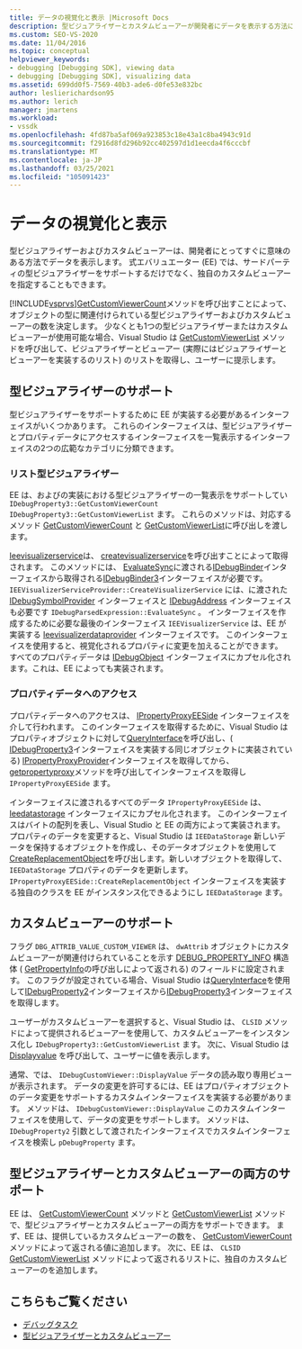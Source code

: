 ```yaml
---
title: データの視覚化と表示 |Microsoft Docs
description: 型ビジュアライザーとカスタムビューアーが開発者にデータを表示する方法について説明します。 式エバリュエーターでは、サードパーティの型ビジュアライザーがサポートされています。
ms.custom: SEO-VS-2020
ms.date: 11/04/2016
ms.topic: conceptual
helpviewer_keywords:
- debugging [Debugging SDK], viewing data
- debugging [Debugging SDK], visualizing data
ms.assetid: 699dd0f5-7569-40b3-ade6-d0fe53e832bc
author: leslierichardson95
ms.author: lerich
manager: jmartens
ms.workload:
- vssdk
ms.openlocfilehash: 4fd87ba5af069a923853c18e43a1c8ba4943c91d
ms.sourcegitcommit: f2916d8fd296b92cc402597d1d1eecda4f6cccbf
ms.translationtype: MT
ms.contentlocale: ja-JP
ms.lasthandoff: 03/25/2021
ms.locfileid: "105091423"
---
```

# <a name="visualizing-and-viewing-data"></a>データの視覚化と表示
型ビジュアライザーおよびカスタムビューアーは、開発者にとってすぐに意味のある方法でデータを表示します。 式エバリュエーター (EE) では、サードパーティの型ビジュアライザーをサポートするだけでなく、独自のカスタムビューアーを指定することもできます。

 [!INCLUDE[vsprvs](../../code-quality/includes/vsprvs_md.md)][GetCustomViewerCount](../../extensibility/debugger/reference/idebugproperty3-getcustomviewercount.md)メソッドを呼び出すことによって、オブジェクトの型に関連付けられている型ビジュアライザーおよびカスタムビューアーの数を決定します。 少なくとも1つの型ビジュアライザーまたはカスタムビューアーが使用可能な場合、Visual Studio は [GetCustomViewerList](../../extensibility/debugger/reference/idebugproperty3-getcustomviewerlist.md) メソッドを呼び出して、ビジュアライザーとビューアー (実際にはビジュアライザーとビューアーを実装するのリスト) のリストを取得し、ユーザーに提示します。

## <a name="supporting-type-visualizers"></a>型ビジュアライザーのサポート
 型ビジュアライザーをサポートするために EE が実装する必要があるインターフェイスがいくつかあります。 これらのインターフェイスは、型ビジュアライザーとプロパティデータにアクセスするインターフェイスを一覧表示するインターフェイスの2つの広範なカテゴリに分類できます。

### <a name="listing-type-visualizers"></a>リスト型ビジュアライザー
 EE は、およびの実装における型ビジュアライザーの一覧表示をサポートしてい `IDebugProperty3::GetCustomViewerCount` `IDebugProperty3::GetCustomViewerList` ます。 これらのメソッドは、対応するメソッド [GetCustomViewerCount](../../extensibility/debugger/reference/ieevisualizerservice-getcustomviewercount.md) と [GetCustomViewerList](../../extensibility/debugger/reference/ieevisualizerservice-getcustomviewerlist.md)に呼び出しを渡します。

 [Ieevisualizerservice](../../extensibility/debugger/reference/ieevisualizerservice.md)は、 [createvisualizerservice](../../extensibility/debugger/reference/ieevisualizerserviceprovider-createvisualizerservice.md)を呼び出すことによって取得されます。 このメソッドには、 [EvaluateSync](../../extensibility/debugger/reference/idebugparsedexpression-evaluatesync.md)に渡される[IDebugBinder](../../extensibility/debugger/reference/idebugbinder.md)インターフェイスから取得される[IDebugBinder3](../../extensibility/debugger/reference/idebugbinder3.md)インターフェイスが必要です。 `IEEVisualizerServiceProvider::CreateVisualizerService` には、に渡された [IDebugSymbolProvider](../../extensibility/debugger/reference/idebugsymbolprovider.md) インターフェイスと [IDebugAddress](../../extensibility/debugger/reference/idebugaddress.md) インターフェイスも必要です `IDebugParsedExpression::EvaluateSync` 。 インターフェイスを作成するために必要な最後のインターフェイス `IEEVisualizerService` は、EE が実装する [Ieevisualizerdataprovider](../../extensibility/debugger/reference/ieevisualizerdataprovider.md) インターフェイスです。 このインターフェイスを使用すると、視覚化されるプロパティに変更を加えることができます。 すべてのプロパティデータは [IDebugObject](../../extensibility/debugger/reference/idebugobject.md) インターフェイスにカプセル化されます。これは、EE によっても実装されます。

### <a name="accessing-property-data"></a>プロパティデータへのアクセス
 プロパティデータへのアクセスは、 [IPropertyProxyEESide](../../extensibility/debugger/reference/ipropertyproxyeeside.md) インターフェイスを介して行われます。 このインターフェイスを取得するために、Visual Studio はプロパティオブジェクトに対して[QueryInterface](/cpp/atl/queryinterface)を呼び出し、( [IDebugProperty3](../../extensibility/debugger/reference/idebugproperty3.md)インターフェイスを実装する同じオブジェクトに実装されている) [IPropertyProxyProvider](../../extensibility/debugger/reference/ipropertyproxyprovider.md)インターフェイスを取得してから、 [getpropertyproxy](../../extensibility/debugger/reference/ipropertyproxyprovider-getpropertyproxy.md)メソッドを呼び出してインターフェイスを取得し `IPropertyProxyEESide` ます。

 インターフェイスに渡されるすべてのデータ `IPropertyProxyEESide` は、 [Ieedatastorage](../../extensibility/debugger/reference/ieedatastorage.md) インターフェイスにカプセル化されます。 このインターフェイスはバイトの配列を表し、Visual Studio と EE の両方によって実装されます。 プロパティのデータを変更すると、Visual Studio は `IEEDataStorage` 新しいデータを保持するオブジェクトを作成し、そのデータオブジェクトを使用して[CreateReplacementObject](../../extensibility/debugger/reference/ipropertyproxyeeside-createreplacementobject.md)を呼び出します。新しいオブジェクトを取得して、 `IEEDataStorage` プロパティ[](../../extensibility/debugger/reference/ipropertyproxyeeside-inplaceupdateobject.md)のデータを更新します。 `IPropertyProxyEESide::CreateReplacementObject` インターフェイスを実装する独自のクラスを EE がインスタンス化できるようにし `IEEDataStorage` ます。

## <a name="supporting-custom-viewers"></a>カスタムビューアーのサポート
 フラグ `DBG_ATTRIB_VALUE_CUSTOM_VIEWER` は、 `dwAttrib` オブジェクトにカスタムビューアーが関連付けられていることを示す [DEBUG_PROPERTY_INFO](../../extensibility/debugger/reference/debug-property-info.md) 構造体 ( [GetPropertyInfo](../../extensibility/debugger/reference/idebugproperty2-getpropertyinfo.md)の呼び出しによって返される) のフィールドに設定されます。 このフラグが設定されている場合、Visual Studio は[QueryInterface](/cpp/atl/queryinterface)を使用して[IDebugProperty2](../../extensibility/debugger/reference/idebugproperty2.md)インターフェイスから[IDebugProperty3](../../extensibility/debugger/reference/idebugproperty3.md)インターフェイスを取得します。

 ユーザーがカスタムビューアーを選択すると、Visual Studio は、 `CLSID` メソッドによって提供されるビューアーを使用して、カスタムビューアーをインスタンス化し `IDebugProperty3::GetCustomViewerList` ます。 次に、Visual Studio は [Displayvalue](../../extensibility/debugger/reference/idebugcustomviewer-displayvalue.md) を呼び出して、ユーザーに値を表示します。

 通常、では、 `IDebugCustomViewer::DisplayValue` データの読み取り専用ビューが表示されます。 データの変更を許可するには、EE はプロパティオブジェクトのデータ変更をサポートするカスタムインターフェイスを実装する必要があります。 メソッドは、 `IDebugCustomViewer::DisplayValue` このカスタムインターフェイスを使用して、データの変更をサポートします。 メソッドは、 `IDebugProperty2` 引数として渡されたインターフェイスでカスタムインターフェイスを検索し `pDebugProperty` ます。

## <a name="supporting-both-type-visualizers-and-custom-viewers"></a>型ビジュアライザーとカスタムビューアーの両方のサポート
 EE は、 [GetCustomViewerCount](../../extensibility/debugger/reference/idebugproperty3-getcustomviewercount.md) メソッドと [GetCustomViewerList](../../extensibility/debugger/reference/idebugproperty3-getcustomviewerlist.md) メソッドで、型ビジュアライザーとカスタムビューアーの両方をサポートできます。 まず、EE は、提供しているカスタムビューアーの数を、 [GetCustomViewerCount](../../extensibility/debugger/reference/ieevisualizerservice-getcustomviewercount.md) メソッドによって返される値に追加します。 次に、EE は、 `CLSID` [GetCustomViewerList](../../extensibility/debugger/reference/ieevisualizerservice-getcustomviewerlist.md) メソッドによって返されるリストに、独自のカスタムビューアーのを追加します。

## <a name="see-also"></a>こちらもご覧ください
- [デバッグタスク](../../extensibility/debugger/debugging-tasks.md)
- [型ビジュアライザーとカスタムビューアー](../../extensibility/debugger/type-visualizer-and-custom-viewer.md)
